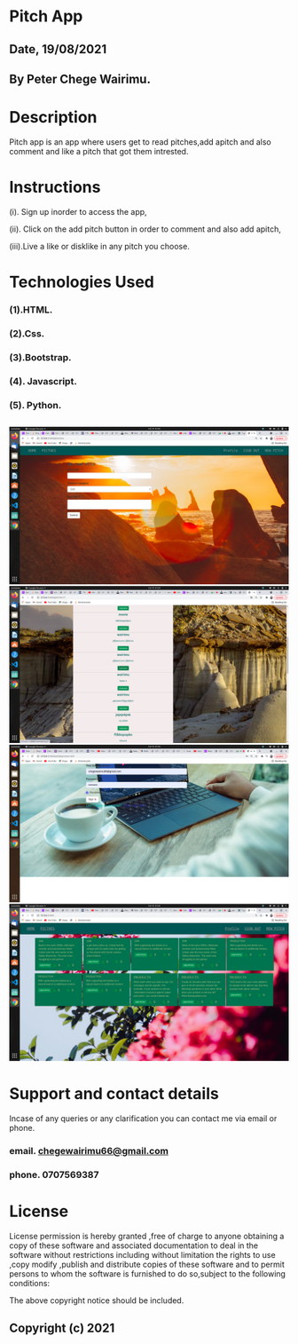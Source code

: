 # Pitch App

## Date, 19/08/2021


## By Peter Chege Wairimu.


# Description 

Pitch app is an app where users get to read pitches,add apitch and also comment and like a pitch that got them intrested.

# Instructions

(i). Sign up inorder to access the app,


(ii). Click on the add pitch button in order to comment and also add apitch,


(iii).Live a like or disklike in any pitch you choose.



# Technologies Used

### (1).HTML.

### (2).Css.

### (3).Bootstrap.

### (4). Javascript.

### (5). Python.


## 
<img src="app/static/images/screen2.png">
<img src="app/static/images/screen1.png">
<img src="app/static/images/screen4.png">
<img src="app/static/images/screen3.png">




# Support and contact details
Incase of any queries or any clarification you can contact me via email or phone.

### email. chegewairimu66@gmail.com

### phone. 0707569387

# License

License permission is hereby granted ,free of charge to anyone obtaining a copy of these software and associated documentation to deal in the software without restrictions including without limitation the rights to use ,copy modify ,publish and distribute copies of these software and to permit persons to whom the software is furnished to do so,subject to the following conditions:

The above copyright notice should be included.

## Copyright (c) 2021